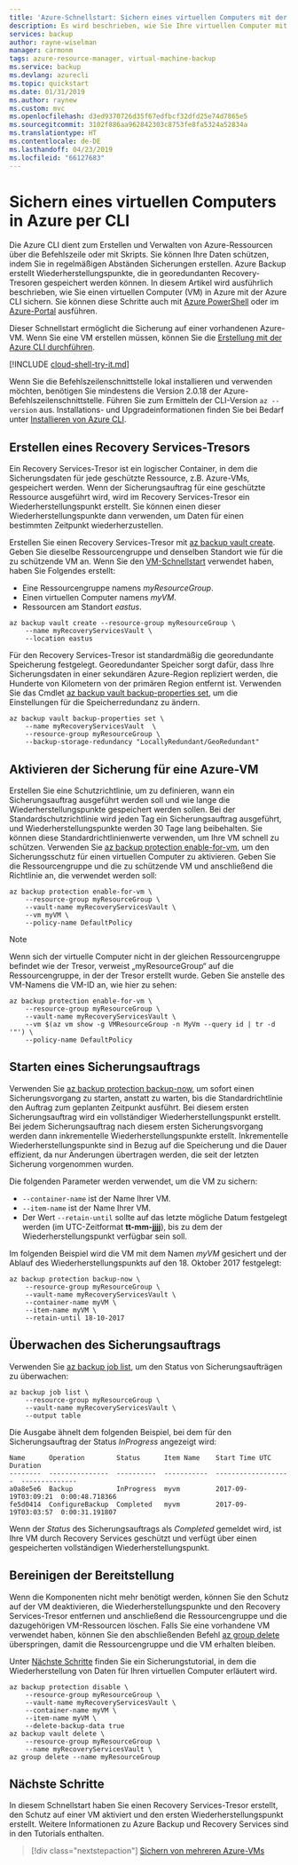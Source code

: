 ```yaml
---
title: 'Azure-Schnellstart: Sichern eines virtuellen Computers mit der Azure CLI'
description: Es wird beschrieben, wie Sie Ihre virtuellen Computer mit der Azure CLI sichern.
services: backup
author: rayne-wiselman
manager: carmonm
tags: azure-resource-manager, virtual-machine-backup
ms.service: backup
ms.devlang: azurecli
ms.topic: quickstart
ms.date: 01/31/2019
ms.author: raynew
ms.custom: mvc
ms.openlocfilehash: d3ed9370726d35f67edfbcf32dfd25e74d7865e5
ms.sourcegitcommit: 3102f886aa962842303c8753fe8fa5324a52834a
ms.translationtype: HT
ms.contentlocale: de-DE
ms.lasthandoff: 04/23/2019
ms.locfileid: "66127683"
---
```

# <a name="back-up-a-virtual-machine-in-azure-with-the-cli"></a>Sichern eines virtuellen Computers in Azure per CLI
Die Azure CLI dient zum Erstellen und Verwalten von Azure-Ressourcen über die Befehlszeile oder mit Skripts. Sie können Ihre Daten schützen, indem Sie in regelmäßigen Abständen Sicherungen erstellen. Azure Backup erstellt Wiederherstellungspunkte, die in georedundanten Recovery-Tresoren gespeichert werden können. In diesem Artikel wird ausführlich beschrieben, wie Sie einen virtuellen Computer (VM) in Azure mit der Azure CLI sichern. Sie können diese Schritte auch mit [Azure PowerShell](quick-backup-vm-powershell.md) oder im [Azure-Portal](quick-backup-vm-portal.md) ausführen.

Dieser Schnellstart ermöglicht die Sicherung auf einer vorhandenen Azure-VM. Wenn Sie eine VM erstellen müssen, können Sie die [Erstellung mit der Azure CLI durchführen](../virtual-machines/linux/quick-create-cli.md).

[!INCLUDE [cloud-shell-try-it.md](../../includes/cloud-shell-try-it.md)]

Wenn Sie die Befehlszeilenschnittstelle lokal installieren und verwenden möchten, benötigen Sie mindestens die Version 2.0.18 der Azure-Befehlszeilenschnittstelle. Führen Sie zum Ermitteln der CLI-Version `az --version` aus. Installations- und Upgradeinformationen finden Sie bei Bedarf unter [Installieren von Azure CLI](/cli/azure/install-azure-cli). 


## <a name="create-a-recovery-services-vault"></a>Erstellen eines Recovery Services-Tresors
Ein Recovery Services-Tresor ist ein logischer Container, in dem die Sicherungsdaten für jede geschützte Ressource, z.B. Azure-VMs, gespeichert werden. Wenn der Sicherungsauftrag für eine geschützte Ressource ausgeführt wird, wird im Recovery Services-Tresor ein Wiederherstellungspunkt erstellt. Sie können einen dieser Wiederherstellungspunkte dann verwenden, um Daten für einen bestimmten Zeitpunkt wiederherzustellen.

Erstellen Sie einen Recovery Services-Tresor mit [az backup vault create](https://docs.microsoft.com/cli/azure/backup/vault#az-backup-vault-create). Geben Sie dieselbe Ressourcengruppe und denselben Standort wie für die zu schützende VM an. Wenn Sie den [VM-Schnellstart](../virtual-machines/linux/quick-create-cli.md) verwendet haben, haben Sie Folgendes erstellt:

- Eine Ressourcengruppe namens *myResourceGroup*.
- Einen virtuellen Computer namens *myVM*.
- Ressourcen am Standort *eastus*.

```azurecli-interactive 
az backup vault create --resource-group myResourceGroup \
    --name myRecoveryServicesVault \
    --location eastus
```

Für den Recovery Services-Tresor ist standardmäßig die georedundante Speicherung festgelegt. Georedundanter Speicher sorgt dafür, dass Ihre Sicherungsdaten in einer sekundären Azure-Region repliziert werden, die Hunderte von Kilometern von der primären Region entfernt ist. Verwenden Sie das Cmdlet [az backup vault backup-properties set](https://docs.microsoft.com/cli/azure/backup/vault/backup-properties?view=azure-cli-latest#az-backup-vault-backup-properties-set), um die Einstellungen für die Speicherredundanz zu ändern.

```azurecli
az backup vault backup-properties set \
    --name myRecoveryServicesVault  \
    --resource-group myResourceGroup \
    --backup-storage-redundancy "LocallyRedundant/GeoRedundant" 
```


## <a name="enable-backup-for-an-azure-vm"></a>Aktivieren der Sicherung für eine Azure-VM
Erstellen Sie eine Schutzrichtlinie, um zu definieren, wann ein Sicherungsauftrag ausgeführt werden soll und wie lange die Wiederherstellungspunkte gespeichert werden sollen. Bei der Standardschutzrichtlinie wird jeden Tag ein Sicherungsauftrag ausgeführt, und Wiederherstellungspunkte werden 30 Tage lang beibehalten. Sie können diese Standardrichtlinienwerte verwenden, um Ihre VM schnell zu schützen. Verwenden Sie [az backup protection enable-for-vm](https://docs.microsoft.com/cli/azure/backup/protection#az-backup-protection-enable-for-vm), um den Sicherungsschutz für einen virtuellen Computer zu aktivieren. Geben Sie die Ressourcengruppe und die zu schützende VM und anschließend die Richtlinie an, die verwendet werden soll:

```azurecli-interactive 
az backup protection enable-for-vm \
    --resource-group myResourceGroup \
    --vault-name myRecoveryServicesVault \
    --vm myVM \
    --policy-name DefaultPolicy
```

> [!NOTE]
> Wenn sich der virtuelle Computer nicht in der gleichen Ressourcengruppe befindet wie der Tresor, verweist „myResourceGroup“ auf die Ressourcengruppe, in der der Tresor erstellt wurde. Geben Sie anstelle des VM-Namens die VM-ID an, wie hier zu sehen:

```azurecli-interactive 
az backup protection enable-for-vm \
    --resource-group myResourceGroup \
    --vault-name myRecoveryServicesVault \
    --vm $(az vm show -g VMResourceGroup -n MyVm --query id | tr -d '"') \
    --policy-name DefaultPolicy
```

## <a name="start-a-backup-job"></a>Starten eines Sicherungsauftrags
Verwenden Sie [az backup protection backup-now](https://docs.microsoft.com/cli/azure/backup/protection#az-backup-protection-backup-now), um sofort einen Sicherungsvorgang zu starten, anstatt zu warten, bis die Standardrichtlinie den Auftrag zum geplanten Zeitpunkt ausführt. Bei diesem ersten Sicherungsauftrag wird ein vollständiger Wiederherstellungspunkt erstellt. Bei jedem Sicherungsauftrag nach diesem ersten Sicherungsvorgang werden dann inkrementelle Wiederherstellungspunkte erstellt. Inkrementelle Wiederherstellungspunkte sind in Bezug auf die Speicherung und die Dauer effizient, da nur Änderungen übertragen werden, die seit der letzten Sicherung vorgenommen wurden.

Die folgenden Parameter werden verwendet, um die VM zu sichern:

- `--container-name` ist der Name Ihrer VM.
- `--item-name` ist der Name Ihrer VM.
- Der Wert `--retain-until` sollte auf das letzte mögliche Datum festgelegt werden (im UTC-Zeitformat **tt-mm-jjjj**), bis zu dem der Wiederherstellungspunkt verfügbar sein soll.

Im folgenden Beispiel wird die VM mit dem Namen *myVM* gesichert und der Ablauf des Wiederherstellungspunkts auf den 18. Oktober 2017 festgelegt:

```azurecli-interactive 
az backup protection backup-now \
    --resource-group myResourceGroup \
    --vault-name myRecoveryServicesVault \
    --container-name myVM \
    --item-name myVM \
    --retain-until 18-10-2017
```


## <a name="monitor-the-backup-job"></a>Überwachen des Sicherungsauftrags
Verwenden Sie [az backup job list](https://docs.microsoft.com/cli/azure/backup/job#az-backup-job-list), um den Status von Sicherungsaufträgen zu überwachen:

```azurecli-interactive 
az backup job list \
    --resource-group myResourceGroup \
    --vault-name myRecoveryServicesVault \
    --output table
```

Die Ausgabe ähnelt dem folgenden Beispiel, bei dem für den Sicherungsauftrag der Status *InProgress* angezeigt wird:

```
Name      Operation        Status      Item Name    Start Time UTC       Duration
--------  ---------------  ----------  -----------  -------------------  --------------
a0a8e5e6  Backup           InProgress  myvm         2017-09-19T03:09:21  0:00:48.718366
fe5d0414  ConfigureBackup  Completed   myvm         2017-09-19T03:03:57  0:00:31.191807
```

Wenn der *Status* des Sicherungsauftrags als *Completed* gemeldet wird, ist Ihre VM durch Recovery Services geschützt und verfügt über einen gespeicherten vollständigen Wiederherstellungspunkt.


## <a name="clean-up-deployment"></a>Bereinigen der Bereitstellung
Wenn die Komponenten nicht mehr benötigt werden, können Sie den Schutz auf der VM deaktivieren, die Wiederherstellungspunkte und den Recovery Services-Tresor entfernen und anschließend die Ressourcengruppe und die dazugehörigen VM-Ressourcen löschen. Falls Sie eine vorhandene VM verwendet haben, können Sie den abschließenden Befehl [az group delete](/cli/azure/group?view=azure-cli-latest#az-group-delete) überspringen, damit die Ressourcengruppe und die VM erhalten bleiben.

Unter [Nächste Schritte](#next-steps) finden Sie ein Sicherungstutorial, in dem die Wiederherstellung von Daten für Ihren virtuellen Computer erläutert wird. 

```azurecli-interactive 
az backup protection disable \
    --resource-group myResourceGroup \
    --vault-name myRecoveryServicesVault \
    --container-name myVM \
    --item-name myVM \
    --delete-backup-data true
az backup vault delete \
    --resource-group myResourceGroup \
    --name myRecoveryServicesVault \
az group delete --name myResourceGroup
```


## <a name="next-steps"></a>Nächste Schritte
In diesem Schnellstart haben Sie einen Recovery Services-Tresor erstellt, den Schutz auf einer VM aktiviert und den ersten Wiederherstellungspunkt erstellt. Weitere Informationen zu Azure Backup und Recovery Services sind in den Tutorials enthalten.

> [!div class="nextstepaction"]
> [Sichern von mehreren Azure-VMs](./tutorial-backup-vm-at-scale.md)
